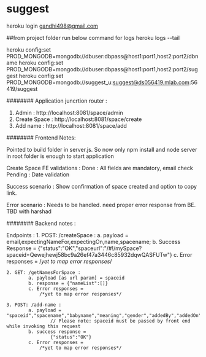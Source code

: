 # suggest

heroku login
gandhi498@gmail.com

##from project folder run below command for logs
heroku logs --tail

heroku config:set PROD_MONGODB=mongodb://dbuser:dbpass@host1:port1,host2:port2/dbname
heroku config:set PROD_MONGODB=mongodb://dbuser:dbpass@host1:port1,host2:port2/suggest
heroku config:set PROD_MONGODB=mongodb://suggest_u:suggest@ds056419.mlab.com:56419/suggest

######## Application juncrtion router : 

1. Admin : http://localhost:8081/space/admin
2. Create Space : http://localhost:8081/space/create
3. Add name : http://localhost:8081/space/add 

######## Frontend Notes:

Pointed to build folder in server.js. So now only npm install and node server in root folder is enough to start application

Create Space FE
validations : Done : All fields are mandatory, email check
			  Pending : Date validation

Success scenario : Show confirmation of space created and option to copy link.

Error scenario : Needs to be handled. need proper error response from BE. TBD with harshad


######## Backend notes :

Endpoints :
	1. POST: /createSpace  :
			a. payload = email,expectingNameFor,expectingOn,name,spacename;
			b. Success Response =
					{"status":"OK","spaceurl":"/#!/mySpace?spaceid=Qewejhewj58bc9a26ef47a3446c85932dqwQASFUTw"}
			c. Error responses =
				/*yet to map error responses*/		

	2. GET: /getNamesForSpace :
			a. payload [as url param] = spaceid
			b. response = {"nameList":[]}
			c. Error responses = 			
				/*yet to map error responses*/

	3. POST: /add-name :
			a. payload = "spaceid","spacename","babyname","meaning","gender","addedBy","addedOn",
					// Please note: spaceid must be passed by front end while invoking this request
			b. success response =
					{"status":"OK"}
			c. Error responses =
				/*yet to map error responses*/			
